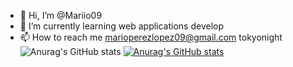 - 👋 Hi, I’m @Mariio09
- 🌱 I’m currently learning web applications develop
- 📫 How to reach me marioperezlopez09@gmail.com
tokyonight
![Anurag's GitHub stats](https://github-readme-stats.vercel.app/api?username=Mariio09&show_icons=true&theme=tokyonight)
[![Anurag's GitHub stats](https://github-readme-stats.vercel.app/api?username=Mariio09)](https://github.com/anuraghazra/github-readme-stats)
